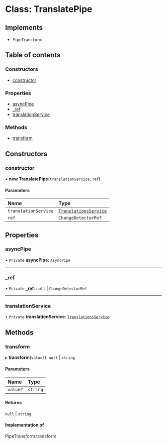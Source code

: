 # Class: TranslatePipe

## Implements

- `PipeTransform`

## Table of contents

### Constructors

- [constructor](TranslatePipe.md#constructor)

### Properties

- [asyncPipe](TranslatePipe.md#asyncpipe)
- [\_ref](TranslatePipe.md#_ref)
- [translationService](TranslatePipe.md#translationservice)

### Methods

- [transform](TranslatePipe.md#transform)

## Constructors

### constructor

• **new TranslatePipe**(`translationService`, `ref`)

#### Parameters

| Name | Type |
| :------ | :------ |
| `translationService` | [`TranslationsService`](TranslationsService.md) |
| `ref` | `ChangeDetectorRef` |

## Properties

### asyncPipe

• `Private` **asyncPipe**: `AsyncPipe`

___

### \_ref

• `Private` **\_ref**: ``null`` \| `ChangeDetectorRef`

___

### translationService

• `Private` **translationService**: [`TranslationsService`](TranslationsService.md)

## Methods

### transform

▸ **transform**(`value?`): ``null`` \| `string`

#### Parameters

| Name | Type |
| :------ | :------ |
| `value?` | `string` |

#### Returns

``null`` \| `string`

#### Implementation of

PipeTransform.transform
